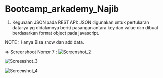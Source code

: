 # Bootcamp_arkademy_Najib

1. Kegunaan JSON pada REST API: JSON digunakan untuk pertukaran datanya yg didalamnya berisi pasangan antara key dan value dan dibuat berdasarkan format object pada javascript.

NOTE : Hanya Bisa show dan add data.

=> Screenshoot Nomor 7 :
![Screenshot_2](https://user-images.githubusercontent.com/33283502/60757355-bca1b000-a033-11e9-8473-28490adc1741.png)

![Screenshot_3](https://user-images.githubusercontent.com/33283502/60757912-f4602600-a03a-11e9-8fe6-5c75000815c8.png)

![Screenshot_4](https://user-images.githubusercontent.com/33283502/60757937-2e312c80-a03b-11e9-8994-7c65ce072b3d.png)


